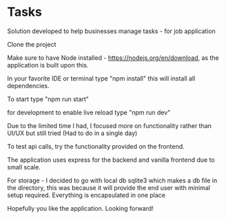 # Tasks
Solution developed to help businesses manage tasks - for job application

Clone the project

Make sure to have Node installed - https://nodejs.org/en/download, as the application is built upon this.

In your favorite IDE or terminal type "npm install" this will install all dependencies.

To start type "npm run start"

for development to enable live reload type "npm run dev"

Due to the limited time I had, I focused more on functionality rather than UI/UX but still tried (Had to do in a single day)

To test api calls, try the functionality provided on the frontend.

The application uses express for the backend and vanilla frontend due to small scale.

For storage - I decided to go with local db sqlite3 which makes a db file in the directory, this was because it will provide the end user with minimal setup required. Everything is encapsulated in one place

Hopefully you like the application. Looking forward!
